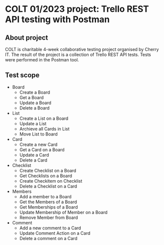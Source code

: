 # COLT 01/2023 project: Trello REST API testing with Postman

## About project

COLT is charitable 4-week collaborative testing project organised by Cherry IT. The result of the project is a collection of Trello REST API tests. Tests were performed in the Postman tool.

## Test scope

- Board
  - Create a Board
  - Get a Board
  - Update a Board
  - Delete a Board
- List
  - Create a List on a Board
  - Update a List
  - Archieve all Cards in List
  - Move List to Board
- Card
  - Create a new Card
  - Get a Card on a Board
  - Update a Card
  - Delete a Card 
- Checklist
  - Create Checklist on a Board
  - Get Checklists on a Board
  - Create Checkitem on Checklist
  - Delete a Checklist on a Card
- Members
  - Add a member to a Board
  - Get the Members of a Board
  - Get Memberships of a Board
  - Update Membership of Member on a Board
  - Remove Member from Board
- Comment
  - Add a new comment to a Card
  - Update Comment Action on a Card
  - Delete a comment on a Card


